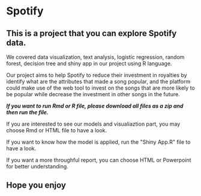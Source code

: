 # Spotify

## This is a project that you can explore Spotify data. 

We covered data visualization, text analysis, logistic regression, random forest, decision tree and shiny app in our project using R language.

Our project aims to help Spotify to reduce their investment in royalties by identify what are the attributes that made a song popular, and the platform could make use of the web tool to invest on the songs that are more likely to be popular while decrease the investment in other songs in the future.

**_If you want to run Rmd or R file, please download all files as a zip and then run the file._**

If you are interested to see our models and visualiaztion part, you may choose Rmd or HTML file to have a look. 

If you want to know how the model is applied, run the "Shiny App.R" file to have a look. 

If you want a more throughful report, you can choose HTML or Powerpoint for better understanding.

## Hope you enjoy
